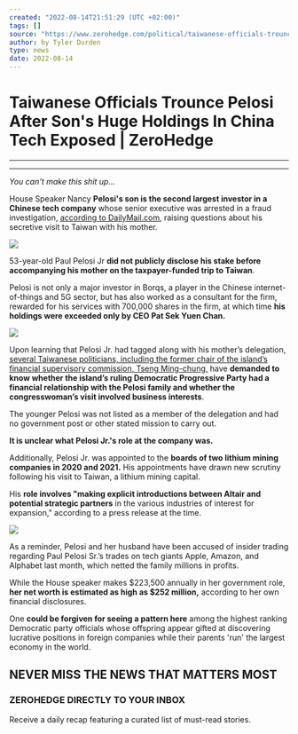 ```yaml
---
created: "2022-08-14T21:51:29 (UTC +02:00)"
tags: []
source: "https://www.zerohedge.com/political/taiwanese-officials-trounce-pelosi-after-sons-huge-holdings-china-tech-exposed"
author: by Tyler Durden
type: news
date: 2022-08-14
---
```


# Taiwanese Officials Trounce Pelosi After Son's Huge Holdings In China Tech Exposed | ZeroHedge

---

---

*You can't make this shit up...*

House Speaker Nancy **Pelosi's son is the second largest investor in a Chinese tech company** whose senior executive was arrested in a fraud investigation, [according to DailyMail.com](https://www.dailymail.co.uk/news/article-11102491/Nancy-Pelosis-son-investor-Chinese-telecoms-company.html), raising questions about his secretive visit to Taiwan with his mother.

[![](https://assets.zerohedge.com/s3fs-public/styles/inline_image_mobile/public/inline-images/2022-08-13_23-08-45.jpg?itok=tfBCJPSS)](https://www.zerohedge.com/s3/files/inline-images/2022-08-13_23-08-45.jpg?itok=tfBCJPSS)

53-year-old Paul Pelosi Jr **did not publicly disclose his stake before accompanying his mother on the taxpayer-funded trip to Taiwan**. 

Pelosi is not only a major investor in Borqs, a player in the Chinese internet-of-things and 5G sector, but has also worked as a consultant for the firm, rewarded for his services with 700,000 shares in the firm, at which time **his holdings were exceeded only by CEO Pat Sek Yuen Chan.**

[![](https://assets.zerohedge.com/s3fs-public/styles/inline_image_mobile/public/inline-images/2022-08-13_23-15-00.jpg?itok=tp0619lz)](https://www.zerohedge.com/s3/files/inline-images/2022-08-13_23-15-00.jpg?itok=tp0619lz)

Upon learning that Pelosi Jr. had tagged along with his mother’s delegation, [several Taiwanese politicians, including the former chair of the island’s financial supervisory commission, Tseng Ming-chung,](https://www.rt.com/news/560787-pelosi-son-chinese-investments-taiwan/) have **demanded to know whether the island’s ruling Democratic Progressive Party had a financial relationship with the Pelosi family and whether the congresswoman’s visit involved business interests**.

The younger Pelosi was not listed as a member of the delegation and had no government post or other stated mission to carry out.  

**It is unclear what Pelosi Jr.'s role at the company was.**

Additionally, Pelosi Jr. was appointed to the **boards of two lithium mining companies in 2020 and 2021.** His appointments have drawn new scrutiny following his visit to Taiwan, a lithium mining capital.

His **role involves "making explicit introductions between Altair and potential strategic partners** in the various industries of interest for expansion," according to a press release at the time.

[![](https://assets.zerohedge.com/s3fs-public/styles/inline_image_mobile/public/inline-images/2022-08-13_23-19-27.jpg?itok=zA8mVgJp)](https://www.zerohedge.com/s3/files/inline-images/2022-08-13_23-19-27.jpg?itok=zA8mVgJp)

As a reminder, Pelosi and her husband have been accused of insider trading regarding Paul Pelosi Sr.’s trades on tech giants Apple, Amazon, and Alphabet last month, which netted the family millions in profits.

While the House speaker makes $223,500 annually in her government role, **her net worth is estimated as high as $252 million,** according to her own financial disclosures.

One **could be forgiven for seeing a pattern here** among the highest ranking Democratic party officials whose offspring appear gifted at discovering lucrative positions in foreign companies while their parents 'run' the largest economy in the world.

## NEVER MISS THE NEWS THAT MATTERS MOST

### ZEROHEDGE DIRECTLY TO YOUR INBOX

Receive a daily recap featuring a curated list of must-read stories.
